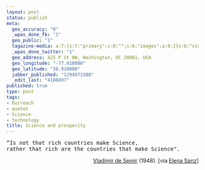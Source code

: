 ```yaml
--- 
layout: post
status: publish
meta: 
  geo_accuracy: "0"
  _wpas_done_fb: "1"
  geo_public: "1"
  tagazine-media: a:7:{s:7:"primary";s:0:"";s:6:"images";a:0:{}s:6:"videos";a:0:{}s:11:"image_count";s:1:"0";s:6:"author";s:7:"4180497";s:7:"blog_id";s:7:"8438084";s:9:"mod_stamp";s:19:"2011-01-14 02:49:39";}
  _wpas_done_twitter: "1"
  geo_address: 425 P St NW, Washington, DC 20001, USA
  geo_longitude: "-77.018000"
  geo_latitude: "38.910000"
  jabber_published: "1294973380"
  _edit_last: "4180497"
published: true
type: post
tags: 
- Outreach
- quotes
- Science
- technology
title: Science and prosperity
---
```

<pre>“Is not that rich countries make Science,
rather that rich are the countries that make Science".</pre>
<p style="text-align:right;"><a href="http://es.wikipedia.org/wiki/Vladimir_de_Semir">Vladimir de Semir</a> (1948). [via <a href="http://twitter.com/ElenaSanz_/statuses/25293956830">Elena Sanz</a>]</p>
